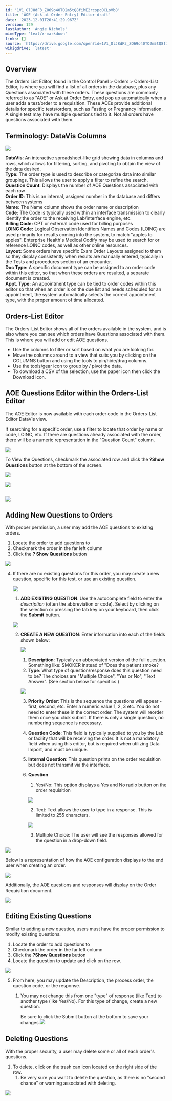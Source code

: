 ```yaml
---
id: '1V1_OlJ8dF3_ZO69o40TO2m5tQ8fihE2rcspcOCLoVb8'
title: 'AOE (Ask at Order Entry) Editor-draft'
date: '2023-12-01T20:41:29.967Z'
version: 129
lastAuthor: 'Angie Nichols'
mimeType: 'text/x-markdown'
links: []
source: 'https://drive.google.com/open?id=1V1_OlJ8dF3_ZO69o40TO2m5tQ8fihE2rcspcOCLoVb8'
wikigdrive: 'latest'
---
```

## Overview

The Orders List Editor, found in the Control Panel > Orders > Orders-List Editor, is where you will find a list of all orders in the database, plus any Questions associated with these orders. These questions are commonly referred to as "AOE" or Ask at Order Entry, and pop up automatically when a user adds a test/order to a requisition. These AOEs provide additional details for specific tests/orders, such as Fasting or Pregnancy information. A single test may have multiple questions tied to it. Not all orders have questions associated with them.

## Terminology: DataVis Columns


![](../aoe-ask-at-order-entry-editor-draft.assets/dad08343e74b63bbeca288226b0a46af.png)

**DataVis**: An interactive spreadsheet-like grid showing data in columns and rows, which allows for filtering, sorting, and pivoting to obtain the view of the data desired.  
**Type:** The order type is used to describe or categorize data into similar groupings. This allows the user to apply a filter to refine the search.  
**Question Count**: Displays the number of AOE Questions associated with each row  
**Order ID**: This is an internal, assigned number in the database and differs between systems  
**Name:** The Name column shows the order name or description  
**Code:** The Code is typically used within an interface transmission to clearly identify the order to the receiving Lab/interface engine, etc.  
**Billing Code:** CPT or external code used for billing purposes  
**LOINC Code:**  Logical Observation Identifiers Names and Codes (LOINC) are used primarily for results coming into the system, to match "apples to apples". Enterprise Health's Medical Codify may be used to search for or reference LOINC codes, as well as other online resources.  
**Layout:** Some orders have specific Exam Order Layouts assigned to them so they display consistently when results are manually entered, typically in the Tests and procedures section of an encounter.  
**Doc Type:** A specific document type can be assigned to an order code within this editor, so that when these orders are resulted, a separate document is created.  
**Appt. Type:** An appointment type can be tied to order codes within this editor so that when an order is on the due list and needs scheduled for an appointment, the system automatically selects the correct appointment type, with the proper amount of time allocated.

## Orders-List Editor

The Orders-List Editor shows all of the orders available in the system, and is also where you can see which orders have Questions associated with them. This is where you will add or edit AOE questions.

* Use the columns to filter or sort based on what you are looking for. 
* Move the columns around to a view that suits you by clicking on the COLUMNS button and using the tools to pin/hide/drag columns.
* Use the tools/gear icon to group by / pivot the data.
* To download a CSV of the selection, use the paper icon then click the Download icon.

## AOE Questions Editor within the Orders-List Editor

The AOE Editor is now available with each order code in the Orders-List Editor DataVis view.

If searching for a specific order, use a filter to locate that order by name or code, LOINC, etc. If there are questions already associated with the order, there will be a numeric representation in the "Question Count" column.

![](../aoe-ask-at-order-entry-editor-draft.assets/980d6b1d79fa863710d4a07cdfd1c101.png)


To View the Questions, checkmark the associated row and click the **?Show Questions** button at the bottom of the screen. 

![](../aoe-ask-at-order-entry-editor-draft.assets/f0ecd8aadd108df98cf2a7198e825385.png)


![](../aoe-ask-at-order-entry-editor-draft.assets/ee3deef278150024c1704a88348b441c.png)




## ![](../aoe-ask-at-order-entry-editor-draft.assets/62919b9d99d21d06cdfbd35e6a5f4643.png)



## Adding New Questions to Orders

With proper permission, a user may add the AOE questions to existing orders.

1. Locate the order to add questions to
2. Checkmark the order in the far left column 
3. Click the <strong>? Show Questions</strong> button

![](../aoe-ask-at-order-entry-editor-draft.assets/0f4303106e5e935e7897e8c613937821.png)

4. If there are no existing questions for this order, you may create a new question, specific for this test, or use an existing question. 

   ![](../aoe-ask-at-order-entry-editor-draft.assets/8d83a7d5297ca5a60a6416024b0d1820.png)

   1. <strong>ADD EXISTING QUESTION</strong>: Use the autocomplete field to enter the <em>description</em> (often the abbreviation or code). Select by clicking on the selection or pressing the tab key on your keyboard, then click the <strong>Submit</strong> button.

   ![](../aoe-ask-at-order-entry-editor-draft.assets/faa3694e34c716b9eeed62dfcd60f01b.png)


   2. <strong>CREATE A NEW QUESTION</strong>: Enter information into each of the fields shown below:

      ![](../aoe-ask-at-order-entry-editor-draft.assets/b5fa159c1b7d11975842791a92e2b3d3.png)

      1. <strong>Description</strong>: Typically an abbreviated version of the full question. Something like: SMOKER instead of "Does the patient smoke?
      2. <strong>Type</strong>: What type of question/response does this question need to be? The choices are "Multiple Choice", "Yes or No", "Text Answer". (See section below for specifics.)

      ![](../aoe-ask-at-order-entry-editor-draft.assets/dfa50e4509a32f0f19e003171e11cc9c.png)

      3. <strong>Priority Order</strong>: This is the sequence the questions will appear - first, second, etc. Enter a numeric value 1, 2, 3 etc. You do not need to enter these in the correct order. The system will reorder them once you click submit.  If there is only a single question, no numbering sequence is necessary.
      4. <strong>Question Code</strong>: This field is typically supplied to you by the Lab or facility that will be receiving the order. It is not a mandatory field when using this editor, but is required when utilizing Data Import, and must be unique.
      5. <strong>Internal Question</strong>: This question prints on the order requisition but does not transmit via the interface.
      6. <strong>Question</strong> 
         1. Yes/No:  This option displays a Yes and No radio button on the order requisition

         ![](../aoe-ask-at-order-entry-editor-draft.assets/ec7d0933cddc4aa5b88e745b111acc72.png)

         2. Text: Text allows the user to type in a response. This is limited to 255 characters.

         ![](../aoe-ask-at-order-entry-editor-draft.assets/6ec818f229b86fac46105682bfafe76a.png)

         3. Multiple Choice: The user will see the responses allowed for the question in a drop-down field.

![](../aoe-ask-at-order-entry-editor-draft.assets/2dbacd9ef5b38d5bec8e13ad1880dcd4.png)


Below is a representation of how the AOE configuration displays to the end user when creating an order.

![](../aoe-ask-at-order-entry-editor-draft.assets/48bab94a51876ad2cf02cc9a84f11363.png)


Additionally, the AOE questions and responses will display on the Order Requisition document.

![](../aoe-ask-at-order-entry-editor-draft.assets/a3cb6f204a19819bb11678d07ce14a6b.png)


## Editing Existing Questions

Similar to adding a new question, users must have the proper permission to modify existing questions.
1. Locate the order to add questions to
2. Checkmark the order in the far left column 
3. Click the <strong>?Show Questions</strong> button
4. Locate the question to update and click on the row. 

![](../aoe-ask-at-order-entry-editor-draft.assets/b530241c941f9e8289829b8e0a8f8e0f.png)

5. From here, you may update the Description, the process order, the question code, or the response.
   1. You may not change this from one "type" of response (like Text) to another type (like Yes/No).  For this type of change, create a new question. 

      Be sure to click the Submit button at the bottom to save your changes.<img src="../aoe-ask-at-order-entry-editor-draft.assets/ecaf0e06e80e72208eb7743266d642e6.png" />



## Deleting Questions

With the proper security, a user may delete some or all of each order's questions.
1. To delete, click on the trash can icon located on the right side of the row. 
   1. Be very sure you want to delete the question, as there is no "second chance" or warning associated with deleting.

![](../aoe-ask-at-order-entry-editor-draft.assets/47b3918a214acca9b14fbe799faf465b.png)

